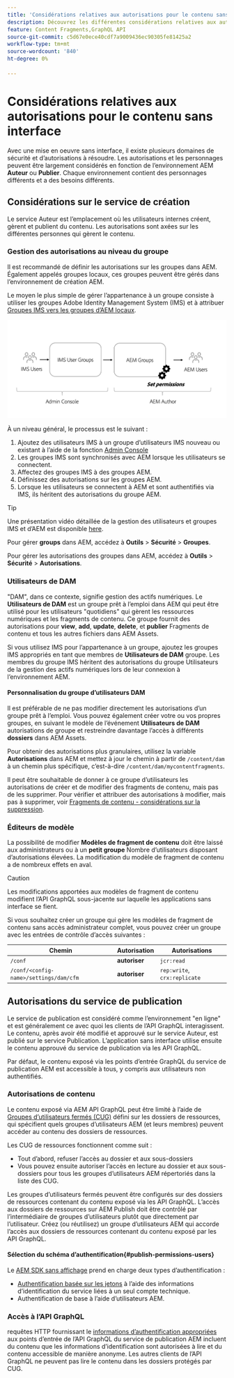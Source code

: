 ```yaml
---
title: 'Considérations relatives aux autorisations pour le contenu sans interface '
description: Découvrez les différentes considérations relatives aux autorisations et aux listes de contrôle d’accès pour une mise en oeuvre sans interface avec Adobe Experience Manager. Découvrez les différentes personnes et les niveaux d’autorisation potentiels nécessaires pour les environnements de création et de publication.
feature: Content Fragments,GraphQL API
source-git-commit: c5d67e0ece40cdf7a9009436ec90305fe81425a2
workflow-type: tm+mt
source-wordcount: '840'
ht-degree: 0%

---
```



# Considérations relatives aux autorisations pour le contenu sans interface

Avec une mise en oeuvre sans interface, il existe plusieurs domaines de sécurité et d’autorisations à résoudre. Les autorisations et les personnages peuvent être largement considérés en fonction de l’environnement AEM **Auteur** ou **Publier**. Chaque environnement contient des personnages différents et a des besoins différents.

## Considérations sur le service de création

Le service Auteur est l’emplacement où les utilisateurs internes créent, gèrent et publient du contenu. Les autorisations sont axées sur les différentes personnes qui gèrent le contenu.

### Gestion des autorisations au niveau du groupe

Il est recommandé de définir les autorisations sur les groupes dans AEM. Également appelés groupes locaux, ces groupes peuvent être gérés dans l’environnement de création AEM.

Le moyen le plus simple de gérer l’appartenance à un groupe consiste à utiliser les groupes Adobe Identity Management System (IMS) et à attribuer [Groupes IMS vers les groupes d’AEM locaux](https://experienceleague.adobe.com/docs/experience-manager-cloud-service/content/security/ims-support.html?lang=en#managing-permissions-in-aem).

![Flux d’autorisation Admin Console](assets/admin-console-aem-group-permissions.png)

À un niveau général, le processus est le suivant :

1. Ajoutez des utilisateurs IMS à un groupe d’utilisateurs IMS nouveau ou existant à l’aide de la fonction [Admin Console](https://adminconsole.adobe.com/)
1. Les groupes IMS sont synchronisés avec AEM lorsque les utilisateurs se connectent.
1. Affectez des groupes IMS à des groupes AEM.
1. Définissez des autorisations sur les groupes AEM.
1. Lorsque les utilisateurs se connectent à AEM et sont authentifiés via IMS, ils héritent des autorisations du groupe AEM.

>[!TIP]
>
> Une présentation vidéo détaillée de la gestion des utilisateurs et groupes IMS et d’AEM est disponible [here](https://experienceleague.adobe.com/docs/experience-manager-learn/cloud-service/accessing/overview.html).

Pour gérer **groups** dans AEM, accédez à **Outils** > **Sécurité** > **Groupes**.

Pour gérer les autorisations des groupes dans AEM, accédez à **Outils** > **Sécurité** > **Autorisations**.

### Utilisateurs de DAM

&quot;DAM&quot;, dans ce contexte, signifie gestion des actifs numériques. Le **Utilisateurs de DAM** est un groupe prêt à l’emploi dans AEM qui peut être utilisé pour les utilisateurs &quot;quotidiens&quot; qui gèrent les ressources numériques et les fragments de contenu. Ce groupe fournit des autorisations pour **view**, **add**, **update**, **delete**, et **publier** Fragments de contenu et tous les autres fichiers dans AEM Assets.

Si vous utilisez IMS pour l’appartenance à un groupe, ajoutez les groupes IMS appropriés en tant que membres de **Utilisateurs de DAM** groupe. Les membres du groupe IMS héritent des autorisations du groupe Utilisateurs de la gestion des actifs numériques lors de leur connexion à l’environnement AEM.

#### Personnalisation du groupe d’utilisateurs DAM

Il est préférable de ne pas modifier directement les autorisations d’un groupe prêt à l’emploi. Vous pouvez également créer votre ou vos propres groupes, en suivant le modèle de l’événement **Utilisateurs de DAM** autorisations de groupe et restreindre davantage l’accès à différents **dossiers** dans AEM Assets.

Pour obtenir des autorisations plus granulaires, utilisez la variable **Autorisations** dans AEM et mettez à jour le chemin à partir de `/content/dam` à un chemin plus spécifique, c’est-à-dire `/content/dam/mycontentfragments`.

Il peut être souhaitable de donner à ce groupe d’utilisateurs les autorisations de créer et de modifier des fragments de contenu, mais pas de les supprimer. Pour vérifier et attribuer des autorisations à modifier, mais pas à supprimer, voir [Fragments de contenu - considérations sur la suppression](/help/assets/content-fragments/content-fragments-delete.md).

### Éditeurs de modèle

La possibilité de modifier **Modèles de fragment de contenu** doit être laissé aux administrateurs ou à un **petit groupe** Nombre d’utilisateurs disposant d’autorisations élevées. La modification du modèle de fragment de contenu a de nombreux effets en aval.

>[!CAUTION]
>
>Les modifications apportées aux modèles de fragment de contenu modifient l’API GraphQL sous-jacente sur laquelle les applications sans interface se fient.

Si vous souhaitez créer un groupe qui gère les modèles de fragment de contenu sans accès administrateur complet, vous pouvez créer un groupe avec les entrées de contrôle d’accès suivantes :

| Chemin  | Autorisation | Autorisations |
|-----| -------------| ---------|
| `/conf` | **autoriser** | `jcr:read` |
| `/conf/<config-name>/settings/dam/cfm` | **autoriser** | `rep:write`, `crx:replicate` |

## Autorisations du service de publication

Le service de publication est considéré comme l’environnement &quot;en ligne&quot; et est généralement ce avec quoi les clients de l’API GraphQL interagissent. Le contenu, après avoir été modifié et approuvé sur le service Auteur, est publié sur le service Publication. L’application sans interface utilise ensuite le contenu approuvé du service de publication via les API GraphQL.

Par défaut, le contenu exposé via les points d’entrée GraphQL du service de publication AEM est accessible à tous, y compris aux utilisateurs non authentifiés.

### Autorisations de contenu

Le contenu exposé via AEM API GraphQL peut être limité à l’aide de [Groupes d’utilisateurs fermés (CUG)](https://experienceleague.adobe.com/docs/experience-manager-learn/assets/advanced/closed-user-groups.html) défini sur les dossiers de ressources, qui spécifient quels groupes d’utilisateurs AEM (et leurs membres) peuvent accéder au contenu des dossiers de ressources.

Les CUG de ressources fonctionnent comme suit :

* Tout d’abord, refuser l’accès au dossier et aux sous-dossiers
* Vous pouvez ensuite autoriser l’accès en lecture au dossier et aux sous-dossiers pour tous les groupes d’utilisateurs AEM répertoriés dans la liste des CUG.

Les groupes d’utilisateurs fermés peuvent être configurés sur des dossiers de ressources contenant du contenu exposé via les API GraphQL. L’accès aux dossiers de ressources sur AEM Publish doit être contrôlé par l’intermédiaire de groupes d’utilisateurs plutôt que directement par l’utilisateur. Créez (ou réutilisez) un groupe d’utilisateurs AEM qui accorde l’accès aux dossiers de ressources contenant du contenu exposé par les API GraphQL.

#### Sélection du schéma d’authentification{#publish-permissions-users}

Le [AEM SDK sans affichage](https://github.com/adobe/aem-headless-client-js#create-aemheadless-client) prend en charge deux types d’authentification :

* [Authentification basée sur les jetons](/help/implementing/developing/introduction/generating-access-tokens-for-server-side-apis.md) à l’aide des informations d’identification du service liées à un seul compte technique.
* Authentification de base à l’aide d’utilisateurs AEM.

### Accès à l’API GraphQL

requêtes HTTP fournissant le [informations d’authentification appropriées](https://github.com/adobe/aem-headless-client-js#create-aemheadless-client) aux points d’entrée de l’API GraphQL du service de publication AEM incluent du contenu que les informations d’identification sont autorisées à lire et du contenu accessible de manière anonyme. Les autres clients de l’API GraphQL ne peuvent pas lire le contenu dans les dossiers protégés par CUG.

